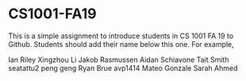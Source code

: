 # CS1001-FA19
This is a simple assignment to introduce students in CS 1001 FA 19 to Github.
Students should add their name below this one. For example,

Ian Riley
Xingzhou Li
Jakob Rasmussen
Aidan Schiavone
Tait Smith
seatattu2
peng geng
Ryan Brue
avp1414
Mateo Gonzale
Sarah Ahmed
